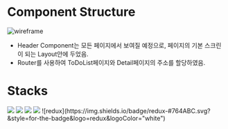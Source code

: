 # Component Structure

![wireframe](https://user-images.githubusercontent.com/80745897/185858267-0b1c337c-4fca-4fbb-a596-190c0f0ad112.png)

- Header Component는 모든 페이지에서 보여질 예정으로, 페이지의 기본 스크린이 되는 Layout안에 두었음.
- Router를 사용하여 ToDoList페이지와 Detail페이지의 주소를 할당하였음.

# Stacks

<img src="https://img.shields.io/badge/css-1572B6?style=for-the-badge&logo=css3&logoColor=white"> 
<img src="https://img.shields.io/badge/javascript-F7DF1E?style=for-the-badge&logo=javascript&logoColor=black"> 
<img src="https://img.shields.io/badge/react-61DAFB?style=for-the-badge&logo=react&logoColor=black"> 
<img src="https://img.shields.io/badge/firebase-FFCA28?style=for-the-badge&logo=firebase&logoColor=white">
![redux](https://img.shields.io/badge/redux-#764ABC.svg?&style=for-the-badge&logo=redux&logoColor="white")
